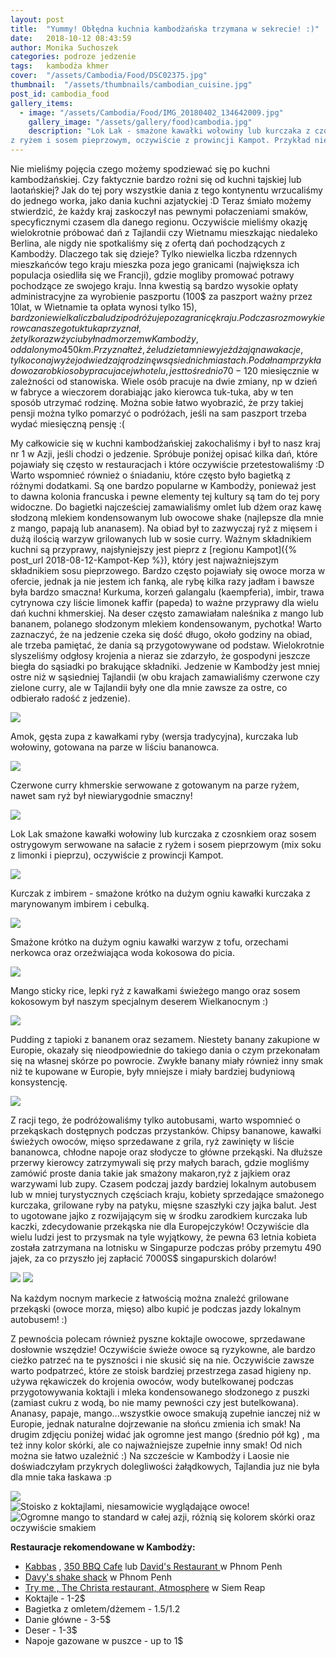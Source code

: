 ```yaml
---
layout: post
title:  "Yummy! Obłędna kuchnia kambodżańska trzymana w sekrecie! :)"
date:   2018-10-12 08:43:59
author: Monika Suchoszek
categories: podroze jedzenie
tags:	kambodża khmer
cover:  "/assets/Cambodia/Food/DSC02375.jpg"
thumbnail:  "/assets/thumbnails/cambodian_cuisine.jpg"
post_id: cambodia_food
gallery_items:
  - image: "/assets/Cambodia/Food/IMG_20180402_134642009.jpg"
    gallery_image: "/assets/gallery/food)cambodia.jpg"
    description: "Lok Lak - smażone kawałki wołowiny lub kurczaka z czosnkiem oraz sosem ostrygowym serwowane na sałacie 
z ryżem i sosem pieprzowym, oczywiście z prowincji Kampot. Przykład niesamowitej kuchni kambodżańskiej!"
---
```


Nie mieliśmy pojęcia czego możemy spodziewać się po kuchni kambodżańskiej. Czy faktycznie bardzo rożni się od kuchni tajskiej
lub laotańskiej? Jak do tej pory wszystkie dania z tego kontynentu wrzucaliśmy do jednego worka, jako dania kuchni azjatyckiej :D 
Teraz śmiało możemy stwierdzić, że każdy kraj zaskoczył nas pewnymi połaczeniami smaków, specyficznymi czasem dla danego regionu.
Oczywiście mieliśmy okazję wielokrotnie próbować dań z Tajlandii czy Wietnamu mieszkając niedaleko Berlina, ale nigdy nie 
spotkaliśmy się z ofertą dań pochodzących z Kambodży. Dlaczego tak się dzieje? Tylko niewielka liczba rdzennych
mieszkańców tego kraju mieszka poza jego granicami (największa ich populacja osiedliła się we Francji), gdzie mogliby 
promować potrawy pochodzące ze swojego kraju. Inna kwestią są bardzo wysokie opłaty administracyjne za wyrobienie paszportu
(100$ za paszport ważny przez 10lat, w Wietnamie ta opłata wynosi tylko 15$), bardzo niewielka liczba ludzi podróżuje poza
granicę kraju. Podczas rozmowy kierowca naszego tuktuka przyznał, że tylko raz w życiu był nad morzem w Kambodży, oddalonym o 450km.
Przyznał też, że ludzie tam nie wyjeżdżają na wakacje, tylko co najwyżej odwiedzają rodzinę w sąsiednich miastach. Podał nam 
przykładowo zarobki osoby pracujacej w hotelu, jest to średnio 70-120$ miesięcznie w zależności od stanowiska. Wiele osób pracuje
na dwie zmiany, np w dzień w fabryce a wieczorem dorabiając jako kierowca tuk-tuka, aby w ten sposób utrzymać rodzinę. Można 
sobie łatwo wyobrazić, że przy takiej pensji można tylko pomarzyć o podróżach, jeśli na sam paszport trzeba wydać miesięczną pensję :(

My całkowicie się w kuchni kambodżańskiej zakochaliśmy i był to nasz kraj nr 1 w Azji, jeśli chodzi o jedzenie. Spróbuje poniżej opisać
kilka dań, które pojawiały się często w restauracjach i które oczywiście przetestowaliśmy :D Warto wspomnieć również o śniadaniu, które
często było bagietką z różnymi dodatkami. Są one bardzo popularne w Kambodży, ponieważ jest to dawna kolonia francuska i pewne elementy
tej kultury są tam do tej pory widoczne. Do bagietki najcześciej zamawialiśmy omlet lub dżem oraz kawę słodzoną mlekiem kondensowanym
lub owocowe shake (najlepsze dla mnie z mango, papają lub ananasem). Na obiad był to zazwyczaj ryż z mięsem i dużą ilością warzyw
grilowanych lub w sosie curry. Ważnym składnikiem kuchni są przyprawy, najsłyniejszy jest pieprz z 
[regionu Kampot]({% post_url  2018-08-12-Kampot-Kep %}), który jest najważniejszym składnikiem sosu pieprzowego. Bardzo
często pojawiały się owoce morza w ofercie, jednak ja nie jestem ich fanką, ale rybę kilka razy jadłam i bawsze była bardzo smaczna!
Kurkuma, korzeń galangalu (kaempferia), imbir, trawa cytrynowa czy liście limonek kaffir (papeda) to ważne przyprawy dla wielu dań
kuchni khmerskiej. Na deser często zamawiałam naleśnika z mango lub bananem, polanego słodzonym mlekiem kondensowanym, pychotka!
Warto zaznaczyć, że na jedzenie czeka się dość długo, około godziny na obiad, ale trzeba pamiętać, że dania są przygotowywane od 
podstaw. Wielokrotnie slyszeliśmy odgłosy krojenia a nieraz sie zdarzyło, że gospodyni jeszcze biegła do sąsiadki po brakujące składniki.
Jedzenie w Kambodży jest mniej ostre niż w sąsiedniej Tajlandii (w obu krajach zamawialiśmy czerwone czy zielone curry, ale w Tajlandii
były one dla mnie zawsze za ostre, co odbierało radość z jedzenie).

<img src="/assets/Cambodia/Food/IMG_20180403_192051672.jpg" />
<p class="caption">Amok, gęsta zupa z kawałkami ryby (wersja tradycyjna), kurczaka lub wołowiny, gotowana na parze w liściu bananowca.</p>
<img src="/assets/Cambodia/Food/IMG_20180403_192044491.jpg" />
<p class="caption">Czerwone curry khmerskie serwowane z gotowanym na parze ryżem, nawet sam ryż był niewiarygodnie smaczny! </p>
<img src="/assets/Cambodia/Food/IMG_20180402_134642009.jpg" />
<p class="caption">Lok Lak smażone kawałki wołowiny lub kurczaka z czosnkiem oraz sosem ostrygowym serwowane na sałacie 
z ryżem i sosem pieprzowym (mix soku z limonki i pieprzu), oczywiście z prowincji Kampot.</p>
<img src="/assets/Cambodia/Food/IMG_20180404_195225279.jpg" />
<p class="caption">Kurczak z imbirem - smażone krótko na dużym ogniu kawałki kurczaka z marynowanym imbirem i cebulką.</p>
<img src="/assets/Cambodia/Food/IMG_20180329_115109104.jpg" />
<p class="caption">Smażone krótko na dużym ogniu kawałki warzyw z tofu, orzechami nerkowca oraz orzeźwiająca woda kokosowa do picia.</p>
<img src="/assets/Cambodia/Food/IMG_20180401_175248605.jpg" />
<p class="caption">Mango sticky rice, lepki ryż z kawałkami świeżego mango oraz sosem kokosowym był naszym specjalnym deserem Wielkanocnym :)</p>
<img src="/assets/Cambodia/Food/IMG_20180401_173055730.jpg" />
<p class="caption">Pudding z tapioki z bananem oraz sezamem. Niestety banany zakupione w Europie, okazały się nieodpowiednie do takiego dania o 
czym przekonałam się na własnej skórze po powrocie. Zwykłe banany miały również inny smak niż te kupowane w Europie, były mniejsze
i miały bardziej budyniową konsystencję.</p>
<img src="/assets/Cambodia/Food/IMG_20180406_160644123_01.jpg" />

Z racji tego, że podróżowaliśmy tylko autobusami, warto wspomnieć o przekąskach dostępnych podczas przystanków. 
Chipsy bananowe, kawałki świeżych owoców, mięso sprzedawane z grila, ryż zawinięty w liście bananowca, chłodne napoje oraz słodycze to główne 
przekąski. Na dłuższe przerwy kierowcy zatrzymywali się przy małych barach, gdzie mogliśmy zamówić proste dania takie jak smażony makaron,ryż
z jajkiem oraz warzywami lub zupy. Czasem podczaj jazdy bardziej lokalnym autobusem lub w mniej turystycznych częściach kraju, kobiety sprzedające 
smażonego kurczaka, grilowane ryby na patyku, mięsne szaszłyki czy jajka balut. Jest to ugotowane jajko z rozwijającym się w środku zarodkiem 
kurczaka lub kaczki, zdecydowanie przekąska nie dla Europejczyków! Oczywiście dla wielu ludzi jest to przysmak na tyle wyjątkowy, że pewna 63 letnia
kobieta została zatrzymana na lotnisku w Singapurze podczas próby przemytu 490 jajek, za co przyszło jej <a href="https://www.straitstimes.com/singapore/courts-crime/63-year-old-woman-fined-7000-for-attempting-to-smuggle-490-balut-duck-eggs"> 
</a> zapłacić 7000S$ singapurskich dolarów!

<img src="/assets/Cambodia/Food/IMG_20180411_120756088_HDR.jpg" />
<img src="/assets/Cambodia/Food/IMG_20180417_192700940.jpg">
<p class="caption">Na każdym nocnym markecie z łatwością można znależć grilowane przekąski (owoce morza, mięso) albo kupić je podczas jazdy lokalnym autobusem! :)</p>

Z pewnościa polecam również pyszne koktajle owocowe, sprzedawane dosłownie wszędzie! Oczywiście świeże owoce są ryzykowne, ale bardzo cieżko patrzeć na te pyszności
i nie skusić się na nie. Oczywiście zawsze warto podpatrzeć, które ze stoisk bardziej przestrzega zasad higieny np. używa rękawiczek do krojenia owoców, wody butelkowanej podczas
przygotowywania koktajli i mleka kondensowanego słodzonego z puszki (zamiast cukru z wodą, bo nie mamy pewności czy jest butelkowana). Ananasy, papaje, mango...wszystkie
owoce smakują zupełnie ianczej niż w Europie, jednak naturalne dojrzewanie na słońcu zmienia ich smak! Na drugim zdjęciu poniżej widać jak ogromne jest mango (średnio pół kg)
, ma też inny kolor skórki, ale co najważniejsze zupełnie inny smak! Od nich można sie łatwo uzależnić :) Na szczeście w Kambodży i Laosie nie doświadczyłam przykrych 
dolegliwości żałądkowych, Tajlandia juz nie była dla mnie taka łaskawa :p

<img src="/assets/Cambodia/Food/DSC02375.jpg">

<div class="row">
  <img src="/assets/Cambodia/Food/IMG_20180405_184320713.jpg" class="column-50" alt="Stoisko z koktajlami, niesamowicie wyglądające owoce!" />
  <img src="/assets/Cambodia/Food/IMG_20180427_065638522_01.jpg" class="column-50" alt="Ogromne mango to standard w całej azji, różnią się kolorem skórki oraz oczywiście smakiem" />
</div>


__Restauracje rekomendowane w Kambodży:__
  * <a href="https://www.tripadvisor.com/Restaurant_Review-g293940-d2372913-Reviews-Kabbas_Restaurant-Phnom_Penh.html">Kabbas</a> , <a href="https://www.tripadvisor.com/Restaurant_Review-g293940-d10226831-Reviews-350_BBQ_Cafe-Phnom_Penh.html">350 BBQ Cafe</a> lub <a href="https://www.tripadvisor.com/Restaurant_Review-g293940-d3454214-Reviews-David_s_Restaurant_Handmade_Noodles-Phnom_Penh.html">David's Restaurant </a>w Phnom Penh
  * <a href="https://www.tripadvisor.com/Restaurant_Review-g293940-d8568725-Reviews-Davy_s_Shake_Shack-Phnom_Penh.html">Davy's shake shack</a> w Phnom Penh
  * <a href="https://www.tripadvisor.com/Restaurant_Review-g297390-d10069292-Reviews-Try_Me-Siem_Reap_Siem_Reap_Province.html">Try me , </a><a href="https://www.tripadvisor.com/Restaurant_Review-g297390-d11880648-Reviews-The_Christa_Restaurant_Bar-Siem_Reap_Siem_Reap_Province.html">The Christa restaurant, </a><a href="https://www.tripadvisor.com/Restaurant_Review-g297390-d10128349-Reviews-Atmosphere_Siem_Reap-Siem_Reap_Siem_Reap_Province.html">Atmosphere</a> w Siem Reap
  * Koktajle - 1-2$
  * Bagietka z omletem/dżemem - 1.5$/1.2$
  * Danie główne - 3-5$
  * Deser - 1-3$
  * Napoje gazowane w puszce - up to 1$
